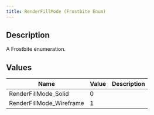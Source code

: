 ```yaml
---
title: RenderFillMode (Frostbite Enum)
---
```

## Description

A Frostbite enumeration.

## Values

| Name                      | Value | Description |
| ------------------------- | ----- | ----------- |
| RenderFillMode\_Solid     | 0     |             |
| RenderFillMode\_Wireframe | 1     |             |
